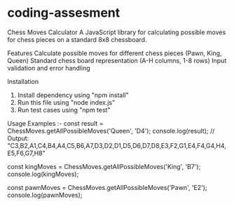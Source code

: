# coding-assesment

Chess Moves Calculator
A JavaScript library for calculating possible moves for chess pieces on a standard 8x8 chessboard.

Features
Calculate possible moves for different chess pieces (Pawn, King, Queen)
Standard chess board representation (A-H columns, 1-8 rows)
Input validation and error handling


Installation
1. Install dependency using "npm install"
2. Run this file using "node index.js"
3. Run test cases using "npm test"

Usage
Examples :- 
const result = ChessMoves.getAllPossibleMoves('Queen', 'D4');
console.log(result);
// Output: "C3,B2,A1,C4,B4,A4,C5,B6,A7,D3,D2,D1,D5,D6,D7,D8,E3,F2,G1,E4,F4,G4,H4,E5,F6,G7,H8"

const kingMoves = ChessMoves.getAllPossibleMoves('King', 'B7');
console.log(kingMoves);

const pawnMoves = ChessMoves.getAllPossibleMoves('Pawn', 'E2');
console.log(pawnMoves);
